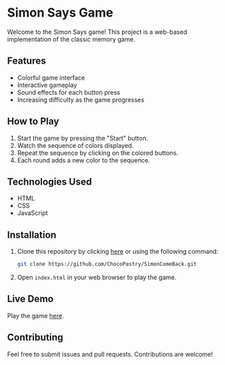 # Simon Says Game

Welcome to the Simon Says game! This project is a web-based implementation of the classic memory game.

## Features

- Colorful game interface
- Interactive gameplay
- Sound effects for each button press
- Increasing difficulty as the game progresses

## How to Play

1. Start the game by pressing the "Start" button.
2. Watch the sequence of colors displayed.
3. Repeat the sequence by clicking on the colored buttons.
4. Each round adds a new color to the sequence.

## Technologies Used

- HTML
- CSS
- JavaScript

## Installation

1. Clone this repository by clicking [here](https://github.com/ChocoPastry/SimonComeBack.git) or using the following command:
   ```bash
   git clone https://github.com/ChocoPastry/SimonComeBack.git
   ```
2. Open `index.html` in your web browser to play the game.

## Live Demo

Play the game [here](https://chocopastry.github.io/SimonComeBack/).

## Contributing

Feel free to submit issues and pull requests. Contributions are welcome!
